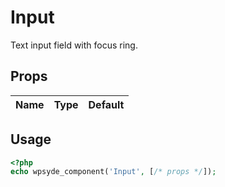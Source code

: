 # Input

Text input field with focus ring.

## Props

| Name | Type | Default |
| ---- | ---- | ------- |

## Usage

```php
<?php
echo wpsyde_component('Input', [/* props */]);
```
